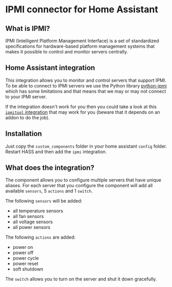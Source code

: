 # IPMI connector for Home Assistant

## What is IPMI?
IPMI (Intelligent Platform Management Interface) is a set of standardized specifications for
hardware-based platform management systems that makes it possible to control and monitor servers centrally.

## Home Assistant integration
This integration allows you to monitor and control servers that support IPMI.
To be able to connect to IPMI servers we use the Python library [python-ipmi](https://github.com/kontron/python-ipmi)
which has some limitations and that means that we may or may not connect to your IPMI server.

If the integration doesn't work for you then you could take a look at this [`ipmitool` integration](https://github.com/ateodorescu/home-assistant-ipmitool) 
that may work for you (beware that it depends on an addon to do the job). 

## Installation
Just copy the `custom_components` folder in your home assistant `config` folder.
Restart HASS and then add the `ipmi` integration.

## What does the integration?
The component allows you to configure multiple servers that have unique aliases.
For each server that you configure the component will add all available `sensors`, 5 `actions` and 1 `switch`.

The following `sensors` will be added:
- all temperature sensors
- all fan sensors
- all voltage sensors
- all power sensors

The following `actions` are added:
- power on
- power off
- power cycle
- power reset
- soft shutdown

The `switch` allows you to turn on the server and shut it down gracefully.
